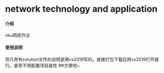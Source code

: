 # network technology and application

#### 介绍
nku网技作业

#### 使用说明
但凡带有solution文件的说明是用vs2019写的。直接打包下载后用vs2019打开就行。甚至不用配置项目属性
##方便吧~
